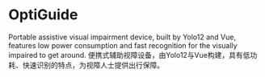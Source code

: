 # OptiGuide
Portable assistive visual impairment device, built by Yolo12 and Vue, features low power consumption and fast recognition for the visually impaired to get around. 便携式辅助视障设备，由Yolo12与Vue构建，具有低功耗、快速识别的特点，为视障人士提供出行保障。
